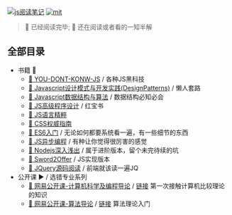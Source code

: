 [![js阅读笔记](https://img.shields.io/badge/Books-Javascript-yellow.svg?colorB=fadc55&style=for-the-badge)](https://github.com/JiangWeixian/JS-Books)  [![mit](https://img.shields.io/badge/LINCENSE-MIT-blue.svg?style=for-the-badge)](https://github.com/JiangWeixian/electron-vue-geekchat/blob/master/LICENSE)

> 📕 已经阅读完毕; 📖 还在阅读或者看的一知半解 

## 全部目录

* 书籍 📕
  * [📕 YOU-DONT-KONW-JS](/youdotkonwjs/youdontkonwjs.md) / 各种JS黑科技
  * [📕 Javascript设计模式与开发实践(DesignPatterns)](https://github.com/JiangWeixian/JS-Books/blob/master/JS%E8%AE%BE%E8%AE%A1%E6%A8%A1%E5%BC%8F(Desgin-Patterns)/JS%E8%AE%BE%E8%AE%A1%E6%A8%A1%E5%BC%8F.md) / 懒人套路
  * [📕 Javascript数据结构与算法](https://github.com/JiangWeixian/JS-Books/blob/master/JS%E6%95%B0%E6%8D%AE%E7%BB%93%E6%9E%84%E4%B8%8E%E7%AE%97%E6%B3%95/README.md) / 数据结构必知必会
  * [📕 JS高级程序设计](https://github.com/JiangWeixian/JS-Books/tree/master/JS%E9%AB%98%E7%BA%A7%E7%A8%8B%E5%BA%8F%E8%AE%BE%E8%AE%A1) / 红宝书
  * [📕 JS语言精粹](https://github.com/JiangWeixian/JS-Books/tree/master/JS%E8%AF%AD%E8%A8%80%E7%B2%BE%E7%B2%B9)
  * [📕 CSS权威指南](https://github.com/JiangWeixian/JS-Books/tree/master/CSS%E6%9D%83%E5%A8%81%E6%8C%87%E5%8D%97)
  * [📖 ES6入门]() / 无论如何都要系统看一遍，有一些细节的东西
  * [📖 JS异步编程]() / 有种让你觉得很厉害的感觉
  * [📖 Nodejs深入浅出](https://github.com/JiangWeixian/JS-Books/tree/master/%E6%B7%B1%E5%85%A5%E6%B5%85%E5%87%BA%E5%AD%A6%E4%B9%A0Nodejs) / 属于进阶版本，留个未完待续的坑
  * [📖 Sword2Offer](https://github.com/JiangWeixian/JS-Books/tree/master/sword2offer) / JS实现版本
  * [📖 JQuery源码阅读](https://github.com/JiangWeixian/JS-Books/blob/master/JQuery/JQuery.md) / 前端就该读一遍JQ
* 公开课 ▶ / 选错专业系列
  * [📖 网易公开课-计算机科学及编程导论](https://github.com/JiangWeixian/JS-Books/blob/master/%E8%AE%A1%E7%AE%97%E6%9C%BA%E7%A7%91%E5%AD%A6%E4%BB%A5%E5%8F%8A%E7%BC%96%E7%A8%8B%E5%AF%BC%E8%AE%BA/README.md) / [链接](http://open.163.com/movie/2010/6/D/6/M6TCSIN1U_M6TCSTQD6.html) 第一次接触计算机比较理论的知识
  * [📖 网易公开课-算法导论](https://github.com/JiangWeixian/JS-Books/blob/master/%E7%AE%97%E6%B3%95%E5%AF%BC%E8%AE%BA/%E7%AE%97%E6%B3%95%E5%AF%BC%E8%AE%BA.md) / [链接](https://open.163.com/movie/2010/12/G/F/M6UTT5U0I_M6V2T1JGF.html) 算法理论入门
